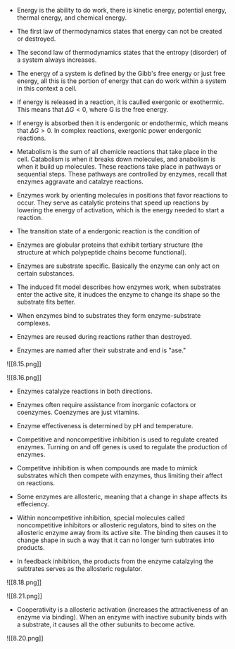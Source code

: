 
- Energy is the ability to do work, there is kinetic energy, potential energy, thermal energy, and chemical energy. 

- The first law of thermodynamics states that energy can not be created or destroyed. 

- The second law of thermodynamics states that the entropy (disorder) of a system always increases. 

- The energy of a system is defined by the Gibb's free energy or just free energy, all this is the portion of energy that can do work within a system in this context a cell. 

- If energy is released in a reaction, it is caulled exergonic or exothermic. This means that $\Delta G < 0$, where G is the free energy. 

- If energy is absorbed then it is endergonic or endothermic, which means that $\Delta G > 0$. In complex reactions, exergonic power endergonic reactions. 

- Metabolism is the sum of all chemicle reactions that take place in the cell. Catabolism is when it breaks down molecules, and anabolism is when it build up molecules. These reactions take place in pathways or sequential steps. These pathways are controlled by enzymes, recall that enzymes aggravate and catalzye reactions. 

- Enzymes work by orienting molecules in positions that favor reactions to occur. They serve as catalytic proteins that speed up reactions by lowering the energy of activation, which is the energy needed to start a reaction. 

- The transition state of a endergonic reaction is the condition of 

- Enzymes are globular proteins that exhibit tertiary structure (the structure at which polypeptide chains become functional). 

- Enzymes are substrate specific. Basically the enzyme can only act on certain substances. 

- The induced fit model describes how enzymes work, when substrates enter the active site, it inudces the enzyme to change its shape so the substrate fits better.

- When enzymes bind to substrates they form enzyme-substrate complexes. 

- Enzymes are reused during reactions rather than destroyed. 

- Enzymes are named after their substrate and end is "ase."

![[8.15.png]]

![[8.16.png]]

- Enzymes catalyze reactions in both directions. 

- Enzymes often require assistance from inorganic cofactors or coenzymes. Coenzymes are just vitamins. 

- Enzyme effectiveness is determined by pH and temperature. 

- Competitive and noncompetitive inhibition is used to regulate created enzymes. Turning on and off genes is used to regulate the production of enzymes. 

- Competitve inhibition is when compounds are made to mimick substrates which then compete with enzymes, thus limiting their affect on reactions. 

- Some enzymes are allosteric, meaning that a change in shape affects its effeciency. 

- Within noncompetitive inhibition, special molecules called noncompetitive inhibitors or allosteric regulators, bind to sites on the allosteric enzyme away from its active site. The binding then causes it to change shape in such a way that it can no longer turn subtrates into products. 

- In feedback inhibition, the products from the enzyme catalzying the subtrates serves as the allosteric regulator. 

![[8.18.png]]

![[8.21.png]]


- Cooperativity is a allosteric activation (increases the attractiveness of an enzyme via binding). When an enzyme with inactive subunity binds with a substrate, it causes all the other subunits to become active. 


![[8.20.png]]

